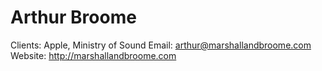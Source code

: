 # Arthur Broome

Clients: Apple, Ministry of Sound
Email: arthur@marshallandbroome.com
Website: http://marshallandbroome.com